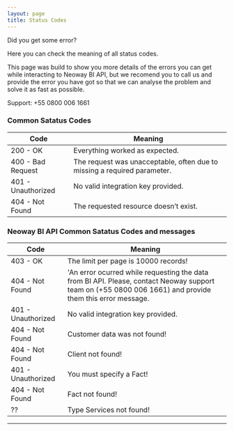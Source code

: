 ```yaml
---
layout: page
title: Status Codes
---
```



<div class="message">
  Did you get some error?
</div>

Here you can check the meaning of all status codes.

This page was build to show you more details of the errors you can get while interacting to Neoway BI API, but we recomend you to call us and provide the error you have got so that we can analyse the problem and solve it as fast as possible.

Support: +55 0800 006 1661


### Common Satatus Codes

<table>
  <thead>
    <tr>
      <th>Code</th>
      <th>Meaning</th>
    </tr>
  </thead>
  <tbody>
    <tr>
      <td>200 - OK</td>
      <td>Everything worked as expected.</td>
    </tr>
    <tr>
      <td>400 - Bad Request</td>
      <td>The request was unacceptable, often due to missing a required parameter.</td>
    </tr>
    <tr>
      <td>401 - Unauthorized</td>
      <td>No valid integration key provided.</td>
    </tr>
    <tr>
      <td>404 - Not Found</td>
      <td>The requested resource doesn’t exist.</td>
    </tr>
  </tbody>
</table>


### Neoway BI API Common Satatus Codes and messages
<table>
  <thead>
    <tr>
      <th>Code</th>
      <th>Meaning</th>
    </tr>
  </thead>
  <tbody>
    <tr>
      <td>403 - OK</td>
      <td>The limit per page is 10000 records!</td>
    </tr>
    <tr>
      <td>404 - Not Found</td>
      <td>'An error ocurred while requesting the data from BI API. Please, contact Neoway support team on (+55 0800 006 1661) and provide them this error message.</td>
    </tr>
    <tr>
      <td>401 - Unauthorized</td>
      <td>No valid integration key provided.</td>
    </tr>
    <tr>
      <td>404 - Not Found</td>
      <td>Customer data was not found!</td>
    </tr>
    <tr>
      <td>404 - Not Found</td>
      <td>Client not found!</td>
    </tr>
    <tr>
      <td>401 - Unauthorized</td>
      <td>You must specify a Fact!</td>
    </tr>
    <tr>
      <td>404 - Not Found</td>
      <td>Fact not found!</td>
    </tr>
    <tr>
      <td>??</td>
      <td>Type Services not found!</td>
    </tr>
  </tbody>
</table>

-----